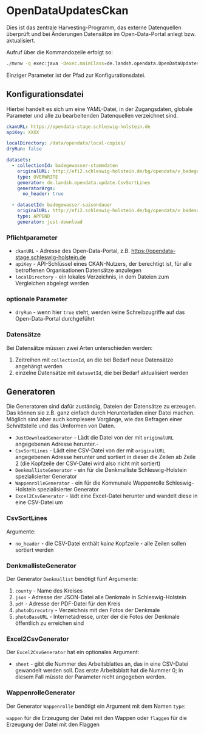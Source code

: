 # OpenDataUpdatesCkan

Dies ist das zentrale Harvesting-Programm, das externe Datenquellen überprüft und bei Änderungen Datensätze im Open-Data-Portal anlegt bzw. aktualisiert.

Aufruf über die Kommandozeile erfolgt so:

```bash
./mvnw -q exec:java -Dexec.mainClass=de.landsh.opendata.OpenDataUpdatesCkan -Dexec.args="config/update.yaml"
```

Einziger Parameter ist der Pfad zur Konfigurationsdatei.


## Konfigurationsdatei

Hierbei handelt es sich um eine YAML-Datei, in der Zugangsdaten, globale Parameter und alle zu bearbeitenden Datenquellen verzeichnet sind.

```yaml
ckanURL: https://opendata-stage.schleswig-holstein.de
apiKey: XXXX

localDirectory: /data/opendata/local-copies/
dryRun: false

datasets:
  - collectionId: badegewasser-stammdaten
    originalURL: http://efi2.schleswig-holstein.de/bg/opendata/v_badegewaesser_odata.csv
    type: OVERWRITE
    generator: de.landsh.opendata.update.CsvSortLines
    generatorArgs:
      no_header: true

  - datasetId: badegewasser-saisondauer
    originalURL: http://efi2.schleswig-holstein.de/bg/opendata/v_badesaison_odata.csv
    type: APPEND
    generator: just-download
```

### Pflichtparameter

- `ckanURL` -  Adresse des Open-Data-Portal, z.B. https://opendata-stage.schleswig-holstein.de
- `apiKey` -  API-Schlüssel eines CKAN-Nutzers, der berechtigt ist, für alle betroffenen Organisationen Datensätze anzulegen
- `localDirectory` -  ein lokales Verzeichnis, in dem Dateien zum Vergleichen abgelegt werden

### optionale Parameter

- `dryRun` - wenn hier `true` steht, werden keine Schreibzugriffe auf das Open-Data-Portal durchgeführt

### Datensätze

Bei Datensätze müssen zwei Arten unterschieden werden:

1. Zeitreihen mit `collectionId`, an die bei Bedarf neue Datensätze angehängt werden
2. einzelne Datensätze mit `datasetId`, die bei Bedarf aktualisiert werden

## Generatoren

Die Generatoren sind dafür zuständig, Dateien der Datensätze zu erzeugen. Das können sie z.B. ganz einfach durch Herunterladen einer Datei machen. Möglich sind aber auch komplexere Vorgänge, wie das Befragen einer Schnittstelle und das Umformen von Daten.

- `JustDownloadGenerator` - Lädt die Datei von der mit `originalURL` angegebenen Adresse herunter.-
- `CsvSortLines` - Lädt eine CSV-Datei von der mit `originalURL` angegebenen Adresse herunter und sortiert in dieser die Zeilen ab Zeile 2 (die Kopfzeile der CSV-Datei wird also nicht mit sortiert)
- `DenkmallisteGenerator` - ein für die Denkmalliste Schleswig-Holstein spezialisierter Generator
- `WappenrolleGenerator` - ein für die Kommunale Wappenrolle Schleswig-Holstein spezialisierter Generator
- `Excel2CsvGenerator` - lädt eine Excel-Datei herunter und wandelt diese in eine CSV-Datei  um

### CsvSortLines

Argumente:

- `no_header` - die CSV-Datei enthält *keine* Kopfzeile - alle Zeilen sollen sortiert werden

### DenkmallisteGenerator

Der Generator `Denkmallist` benötigt fünf Argumente:

1. `county` - Name des Kreises
2. `json` - Adresse der JSON-Datei alle Denkmale in Schleswig-Holstein
3. `pdf` - Adresse der PDF-Datei für den Kreis
4. `photoDirecotry` - Verzeichnis mit den Fotos der Denkmale
5. `photoBaseURL` - Internetadresse, unter der die Fotos der Denkmale öffentlich zu erreichen sind

### Excel2CsvGenerator

Der `Excel2CsvGenerator` hat ein optionales Argument:

- `sheet` - gibt die Nummer des Arbeitsblattes an, das in eine CSV-Datei gewandelt werden soll. Das erste Arbeitsblatt hat die Nummer 0; in diesem Fall müsste der Parameter nicht angegeben werden.

### WappenrolleGenerator

Der Generator `Wappenrolle` benötigt ein Argument mit dem Namen `type`:

`wappen` für die Erzeugung der Datei mit den Wappen oder `flaggen` für die Erzeugung der Datei mit den Flaggen

